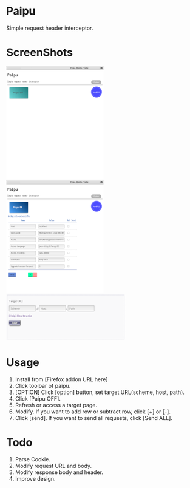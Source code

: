 # Paipu
Simple request header interceptor.

# ScreenShots
![Paipu Main](https://github.com/BiggieBoo18/paipu/blob/master/images/paipu_main_small.png)
![Paipu Requested](https://github.com/BiggieBoo18/paipu/blob/master/images/paipu_requested_small.png)
![Paipu Option](https://github.com/BiggieBoo18/paipu/blob/master/images/paipu_option_small.png)

# Usage
1. Install from [Firefox addon URL here]
2. Click toolbar of paipu.
3. [OPTION] Click [option] button, set target URL(scheme, host, path).
4. Click [Paipu OFF].
5. Refresh or access a target page.
6. Modify. If you want to add row or subtract row, click [+] or [-].
7. Click [send]. If you want to send all requests, click [Send ALL]. 

# Todo
1. Parse Cookie.
2. Modify request URL and body.
3. Modify response body and header.
4. Improve design.
